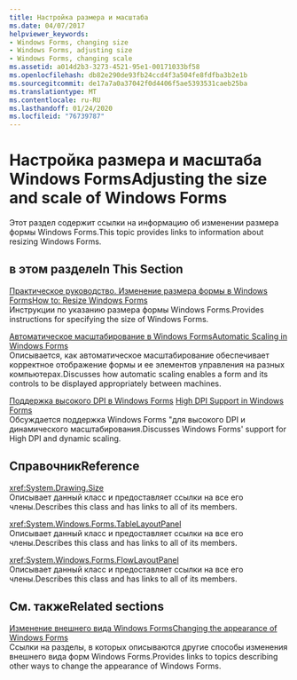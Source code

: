 ```yaml
---
title: Настройка размера и масштаба
ms.date: 04/07/2017
helpviewer_keywords:
- Windows Forms, changing size
- Windows Forms, adjusting size
- Windows Forms, changing scale
ms.assetid: a014d2b3-3273-4521-95e1-00171033bf58
ms.openlocfilehash: db82e290de93fb24ccd4f3a504fe8fdfba3b2e1b
ms.sourcegitcommit: de17a7a0a37042f0d4406f5ae5393531caeb25ba
ms.translationtype: MT
ms.contentlocale: ru-RU
ms.lasthandoff: 01/24/2020
ms.locfileid: "76739787"
---
```

# <a name="adjusting-the-size-and-scale-of-windows-forms"></a><span data-ttu-id="87b9f-102">Настройка размера и масштаба Windows Forms</span><span class="sxs-lookup"><span data-stu-id="87b9f-102">Adjusting the size and scale of Windows Forms</span></span>
<span data-ttu-id="87b9f-103">Этот раздел содержит ссылки на информацию об изменении размера формы Windows Forms.</span><span class="sxs-lookup"><span data-stu-id="87b9f-103">This topic provides links to information about resizing Windows Forms.</span></span>  
  
## <a name="in-this-section"></a><span data-ttu-id="87b9f-104">в этом разделе</span><span class="sxs-lookup"><span data-stu-id="87b9f-104">In This Section</span></span>  
 [<span data-ttu-id="87b9f-105">Практическое руководство. Изменение размера формы в Windows Forms</span><span class="sxs-lookup"><span data-stu-id="87b9f-105">How to: Resize Windows Forms</span></span>](how-to-resize-windows-forms.md)  
 <span data-ttu-id="87b9f-106">Инструкции по указанию размера формы Windows Forms.</span><span class="sxs-lookup"><span data-stu-id="87b9f-106">Provides instructions for specifying the size of Windows Forms.</span></span>  
  
 [<span data-ttu-id="87b9f-107">Автоматическое масштабирование в Windows Forms</span><span class="sxs-lookup"><span data-stu-id="87b9f-107">Automatic Scaling in Windows Forms</span></span>](automatic-scaling-in-windows-forms.md)  
 <span data-ttu-id="87b9f-108">Описывается, как автоматическое масштабирование обеспечивает корректное отображение формы и ее элементов управления на разных компьютерах.</span><span class="sxs-lookup"><span data-stu-id="87b9f-108">Discusses how automatic scaling enables a form and its controls to be displayed appropriately between machines.</span></span>  
  
 <span data-ttu-id="87b9f-109">[Поддержка высокого DPI в Windows Forms](high-dpi-support-in-windows-forms.md)  </span><span class="sxs-lookup"><span data-stu-id="87b9f-109">[High DPI Support in Windows Forms](high-dpi-support-in-windows-forms.md)  </span></span>  
 <span data-ttu-id="87b9f-110">Обсуждается поддержка Windows Forms "для высокого DPI и динамического масштабирования.</span><span class="sxs-lookup"><span data-stu-id="87b9f-110">Discusses Windows Forms' support for High DPI and dynamic scaling.</span></span> 
  
## <a name="reference"></a><span data-ttu-id="87b9f-111">Справочник</span><span class="sxs-lookup"><span data-stu-id="87b9f-111">Reference</span></span>  
 <xref:System.Drawing.Size>  
 <span data-ttu-id="87b9f-112">Описывает данный класс и предоставляет ссылки на все его члены.</span><span class="sxs-lookup"><span data-stu-id="87b9f-112">Describes this class and has links to all of its members.</span></span>  
  
 <xref:System.Windows.Forms.TableLayoutPanel>  
 <span data-ttu-id="87b9f-113">Описывает данный класс и предоставляет ссылки на все его члены.</span><span class="sxs-lookup"><span data-stu-id="87b9f-113">Describes this class and has links to all of its members.</span></span>  
  
 <xref:System.Windows.Forms.FlowLayoutPanel>  
 <span data-ttu-id="87b9f-114">Описывает данный класс и предоставляет ссылки на все его члены.</span><span class="sxs-lookup"><span data-stu-id="87b9f-114">Describes this class and has links to all of its members.</span></span>  
  
## <a name="related-sections"></a><span data-ttu-id="87b9f-115">См. также</span><span class="sxs-lookup"><span data-stu-id="87b9f-115">Related sections</span></span>  
 [<span data-ttu-id="87b9f-116">Изменение внешнего вида Windows Forms</span><span class="sxs-lookup"><span data-stu-id="87b9f-116">Changing the appearance of Windows Forms</span></span>](changing-the-appearance-of-windows-forms.md)  
 <span data-ttu-id="87b9f-117">Ссылки на разделы, в которых описываются другие способы изменения внешнего вида форм Windows Forms.</span><span class="sxs-lookup"><span data-stu-id="87b9f-117">Provides links to topics describing other ways to change the appearance of Windows Forms.</span></span>
